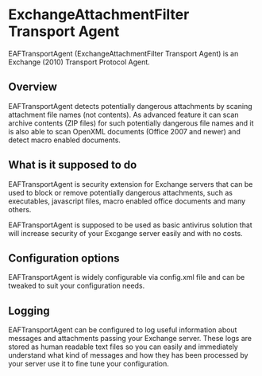 # ExchangeAttachmentFilter Transport Agent

EAFTransportAgent (ExchangeAttachmentFilter Transport Agent) is an Exchange (2010)
Transport Protocol Agent.

## Overview
EAFTransportAgent detects potentially dangerous attachments by scaning attachment file names (not contents).
As advanced feature it can scan archive contents (ZIP files) for such potentially dangerous file names 
and it is also able to scan OpenXML documents (Office 2007 and newer) and detect macro enabled documents.

## What is it supposed to do
EAFTransportAgent is security extension for Exchange servers that can be used to block or remove 
potentially dangerous attachments, such as executables, javascript files, macro enabled office 
documents and many others. 

EAFTransportAgent is supposed to be used as basic antivirus solution that will increase security of your 
Excgange server easily and with no costs.

## Configuration options
EAFTransportAgent is widely configurable via config.xml file and can be tweaked to suit your configuration
needs. 

## Logging
EAFTransportAgent can be configured to log useful information about messages and attachments passing 
your Exchange server. These logs are stored as human readable text files so you can easily and immediately 
understand what kind of messages and how they has been processed by your server use it to fine tune your configuration.

